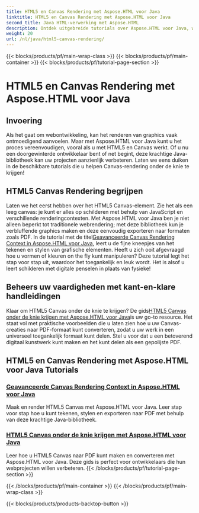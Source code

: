 ```yaml
---
title: HTML5 en Canvas Rendering met Aspose.HTML voor Java
linktitle: HTML5 en Canvas Rendering met Aspose.HTML voor Java
second_title: Java HTML-verwerking met Aspose.HTML
description: Ontdek uitgebreide tutorials over Aspose.HTML voor Java, waarin HTML5- en Canvas-rendering aan bod komen om uw webontwikkelingsvaardigheden te verrijken.
weight: 20
url: /nl/java/html5-canvas-rendering/
---
```


{{< blocks/products/pf/main-wrap-class >}}
{{< blocks/products/pf/main-container >}}
{{< blocks/products/pf/tutorial-page-section >}}

# HTML5 en Canvas Rendering met Aspose.HTML voor Java

## Invoering

Als het gaat om webontwikkeling, kan het renderen van graphics vaak ontmoedigend aanvoelen. Maar met Aspose.HTML voor Java kunt u het proces vereenvoudigen, vooral als u met HTML5 en Canvas werkt. Of u nu een doorgewinterde ontwikkelaar bent of net begint, deze krachtige Java-bibliotheek kan uw projecten aanzienlijk verbeteren. Laten we eens duiken in de beschikbare tutorials die u helpen Canvas-rendering onder de knie te krijgen!

## HTML5 Canvas Rendering begrijpen

Laten we het eerst hebben over het HTML5 Canvas-element. Zie het als een leeg canvas: je kunt er alles op schilderen met behulp van JavaScript en verschillende renderingcontexten. Met Aspose.HTML voor Java ben je niet alleen beperkt tot traditionele webrendering; met deze bibliotheek kun je verbluffende graphics maken en deze eenvoudig exporteren naar formaten zoals PDF. In de tutorial met de titel[Geavanceerde Canvas Rendering Context in Aspose.HTML voor Java](./advanced-canvas-rendering-context/), leert u de fijne kneepjes van het tekenen en stylen van grafische elementen. Heeft u zich ooit afgevraagd hoe u vormen of kleuren on the fly kunt manipuleren? Deze tutorial legt het stap voor stap uit, waardoor het toegankelijk en leuk wordt. Het is alsof u leert schilderen met digitale penselen in plaats van fysieke!

## Beheers uw vaardigheden met kant-en-klare handleidingen

 Klaar om HTML5 Canvas onder de knie te krijgen? De gids[HTML5 Canvas onder de knie krijgen met Aspose.HTML voor Java](./html5-canvas/)is uw go-to resource. Het staat vol met praktische voorbeelden die u laten zien hoe u uw Canvas-creaties naar PDF-formaat kunt converteren, zodat u uw werk in een universeel toegankelijk formaat kunt delen. Stel u voor dat u een betoverend digitaal kunstwerk kunt maken en het kunt delen als een gepolijste PDF.

## HTML5 en Canvas Rendering met Aspose.HTML voor Java Tutorials
### [Geavanceerde Canvas Rendering Context in Aspose.HTML voor Java](./advanced-canvas-rendering-context/)
Maak en render HTML5 Canvas met Aspose.HTML voor Java. Leer stap voor stap hoe u kunt tekenen, stylen en exporteren naar PDF met behulp van deze krachtige Java-bibliotheek.
### [HTML5 Canvas onder de knie krijgen met Aspose.HTML voor Java](./html5-canvas/)
Leer hoe u HTML5 Canvas naar PDF kunt maken en converteren met Aspose.HTML voor Java. Deze gids is perfect voor ontwikkelaars die hun webprojecten willen verbeteren.
{{< /blocks/products/pf/tutorial-page-section >}}

{{< /blocks/products/pf/main-container >}}
{{< /blocks/products/pf/main-wrap-class >}}

{{< blocks/products/products-backtop-button >}}
